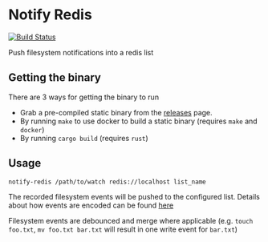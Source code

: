 # Notify Redis

[![Build Status](https://travis-ci.org/icewind1991/notify-redis.svg?branch=master)](https://travis-ci.org/icewind1991/notify-redis)

Push filesystem notifications into a redis list

## Getting the binary

There are 3 ways for getting the binary to run

- Grab a pre-compiled static binary from the [releases](https://github.com/icewind1991/notify-redis/releases) page.
- By running `make` to use docker to build a static binary (requires `make` and `docker`)
- By running `cargo build` (requires `rust`)

## Usage

```
notify-redis /path/to/watch redis://localhost list_name
``` 

The recorded filesystem events will be pushed to the configured list.
Details about how events are encoded can be found [here](https://github.com/icewind1991/nc-fs-events/)

Filesystem events are debounced and merge where applicable (e.g. `touch foo.txt`, `mv foo.txt bar.txt` will result in one write event for `bar.txt`)
